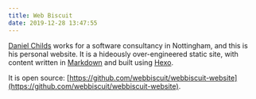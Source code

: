 ```yaml
---
title: Web Biscuit
date: 2019-12-28 13:47:55
---
```


[Daniel Childs](mailto:daniel@webbiscuit.co.uk) works for a software consultancy in Nottingham, and this is his personal website. 
It is a hideously over-engineered static site, with content written in [Markdown](https://daringfireball.net/projects/markdown/) and built using [Hexo](https://hexo.io/).

It is open source: [https://github.com/webbiscuit/webbiscuit-website](https://github.com/webbiscuit/webbiscuit-website).